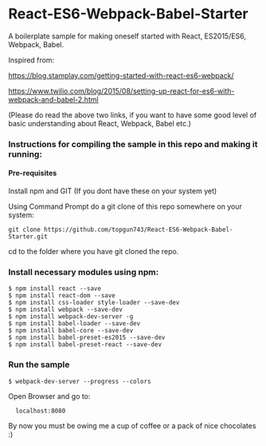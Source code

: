 # React-ES6-Webpack-Babel-Starter
A boilerplate sample for making oneself started with React, ES2015/ES6, Webpack, Babel.

Inspired from:

https://blog.stamplay.com/getting-started-with-react-es6-webpack/

https://www.twilio.com/blog/2015/08/setting-up-react-for-es6-with-webpack-and-babel-2.html

(Please do read the above two links, if you want to have some good level of basic understanding about React, Webpack, Babel etc.)

### Instructions for compiling the sample in this repo and making it running:

#### Pre-requisites

Install npm and GIT (If you dont have these on your system yet)

Using Command Prompt do a git clone of this repo somewhere on your system:

```git clone https://github.com/topgun743/React-ES6-Webpack-Babel-Starter.git```

cd to the folder where you have git cloned the repo.

### Install necessary modules using npm:

```
$ npm install react --save
$ npm install react-dom --save
$ npm install css-loader style-loader --save-dev
$ npm install webpack --save-dev
$ npm install webpack-dev-server -g
$ npm install babel-loader --save-dev 
$ npm install babel-core --save-dev 
$ npm install babel-preset-es2015 --save-dev 
$ npm install babel-preset-react --save-dev 
```

### Run the sample

```
$ webpack-dev-server --progress --colors
```

Open Browser and go to:

```
  localhost:8080
```


By now you must be owing me a cup of coffee or a pack of nice chocolates :)






